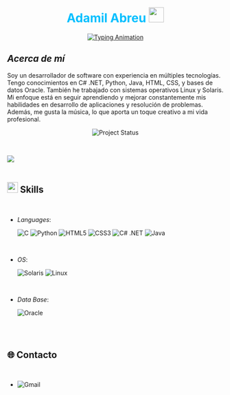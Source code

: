 <h1 align="center" style="color: #00BFFF;"><b>Adamil Abreu</b> <img src="https://media.giphy.com/media/hvRJCLFzcasrR4ia7z/giphy.gif" width="35"></h1>
<p align="center">
  <a href="https://github.com/DenverCoder1/readme-typing-svg">
    <img src="https://readme-typing-svg.herokuapp.com?font=Fira+Code&weight=700&size=24&pause=1000&color=00BFFF&center=true&vCenter=true&width=435&lines=Desarrollador+de+Software..&hearts;" alt="Typing Animation"/>
  </a>
</p>


## *Acerca de mí*

Soy un desarrollador de software con experiencia en múltiples tecnologías.
Tengo conocimientos en C# .NET, Python, Java, HTML, CSS, y bases de datos Oracle. 
También he trabajado con sistemas operativos Linux y Solaris. Mi enfoque está en 
seguir aprendiendo y mejorar constantemente mis habilidades en desarrollo de aplicaciones
y resolución de problemas. Además, me gusta la música, lo que aporta un toque creativo a mi vida profesional.

<p align="center">
  <img src="https://img.shields.io/badge/Project%20Status-In%20Progress-blue" alt="Project Status"/>
</p>


<br>

<img src="https://user-images.githubusercontent.com/73097560/115834477-dbab4500-a447-11eb-908a-139a6edaec5c.gif"><br><br>

## <img src="https://media2.giphy.com/media/QssGEmpkyEOhBCb7e1/giphy.gif?cid=ecf05e47a0n3gi1bfqntqmob8g9aid1oyj2wr3ds3mg700bl&rid=giphy.gif" width ="25"><b> Skills</b>
<br>

<p align="center">

- *Languages*:
    
    ![C](https://img.shields.io/badge/C%20-%232370ED.svg?style=for-the-badge&logo=c&logoColor=white)
    ![Python](https://img.shields.io/badge/Python%20-%2314354C.svg?style=for-the-badge&logo=python&logoColor=white)
     ![HTML5](https://img.shields.io/badge/HTML5%20-%23E34F26.svg?style=for-the-badge&logo=html5&logoColor=white)
   ![CSS3](https://img.shields.io/badge/CSS%20-%231572B6.svg?style=for-the-badge&logo=css3&logoColor=white)
  ![C# .NET](https://img.shields.io/badge/C%23%20.NET-512BD4.svg?style=for-the-badge&logo=dotnet&logoColor=white)
  ![Java](https://img.shields.io/badge/Java-ED8B00.svg?style=for-the-badge&logo=java&logoColor=white)


<br>   



- *OS*:

   ![Solaris](https://img.shields.io/badge/Solaris-F80000.svg?style=for-the-badge&logo=oracle&logoColor=white)
  ![Linux](https://img.shields.io/badge/Linux-FCC624?style=for-the-badge&logo=linux&logoColor=black)


    
<br>

- *Data Base*:

   ![Oracle](https://img.shields.io/badge/Oracle-F80000.svg?style=for-the-badge&logo=oracle&logoColor=white)
<br>

<br>


## 🌐 Contacto 

<br>

-   <img src="https://img.shields.io/badge/gmail-%23EA4335.svg?style=for-the-badge&logo=gmail&logoColor=white" alt="Gmail" style="margin-bottom: 5px;" />
  



